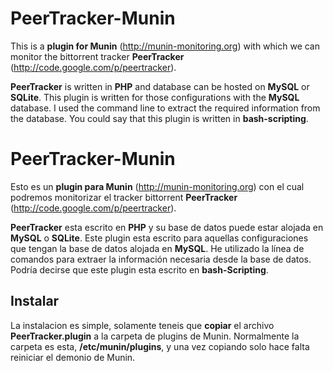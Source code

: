 PeerTracker-Munin
=================

This is a **plugin for Munin** (http://munin-monitoring.org) with which we can monitor the bittorrent tracker **PeerTracker** (http://code.google.com/p/peertracker).

**PeerTracker** is written in **PHP** and database can be hosted on **MySQL** or **SQLite**. This plugin is written for those configurations with the **MySQL** database. I used the command line to extract the required information from the database. You could say that this plugin is written in **bash-scripting**.



PeerTracker-Munin
=================

Esto es un **plugin para Munin** (http://munin-monitoring.org) con el cual podremos monitorizar el tracker bittorrent **PeerTracker** (http://code.google.com/p/peertracker).

**PeerTracker** esta escrito en **PHP** y su base de datos puede estar alojada en **MySQL** o **SQLite**. Este plugin esta escrito para aquellas configuraciones que tengan la base de datos alojada en **MySQL**. He utilizado la línea de comandos para extraer la información necesaria desde la base de datos. Podría decirse que este plugin esta escrito en **bash-Scripting**.


Instalar
--------

La instalacion es simple, solamente teneis que **copiar** el archivo **PeerTracker.plugin** a la carpeta de plugins de Munin. Normalmente la carpeta es esta, **/etc/munin/plugins**, y una vez copiando solo hace falta reiniciar el demonio de Munin.